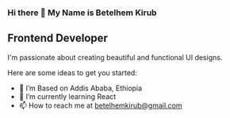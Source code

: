 ### Hi there 👋 My Name is Betelhem Kirub
## Frontend Developer

I'm passionate about creating beautiful and functional UI designs.

Here are some ideas to get you started:
- 🔭 I’m Based on Addis Ababa, Ethiopia
- 🌱 I’m currently learning React
- 📫 How to reach me at betelhemkirub@gmail.com


